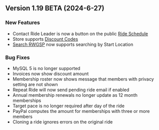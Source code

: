  ## Version 1.19 BETA (2024-6-27)
 ### New Features
 - Contact Ride Leader is now a button on the public [Ride Schedule](/Rides/schedule)
 - Store supports [Discount Codes](/Store/DiscountCodes/list)
 - [Search RWGSP](/RWGPS/find) now supports searching by Start Location

 ### Bug Fixes
 - MySQL 5 is no longer supported
 - Invoices now show discount amount
 - Membership roster now shows message that members with privacy setting are not shown
 - Repeat Ride will now send pending ride email if enabled
 - Annual membership renewals no longer update as 12 month memberships
 - Target pace is no longer required after day of the ride
 - PayPal computes the amount for memberships with three or more members
 - Cloning a ride ignores errors on the original ride
